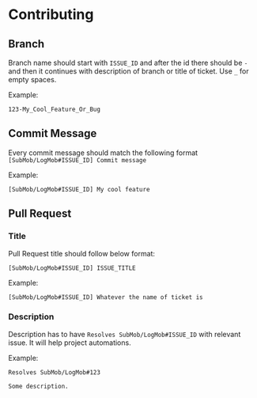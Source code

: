 # Contributing

## Branch

Branch name should start with `ISSUE_ID` and after the id there should be `-` and then it continues with description of branch or title of ticket. Use `_` for empty spaces.

Example:

```
123-My_Cool_Feature_Or_Bug
```

## Commit Message

Every commit message should match the following format `[SubMob/LogMob#ISSUE_ID] Commit message`

Example:

```
[SubMob/LogMob#ISSUE_ID] My cool feature
```

## Pull Request

### Title

Pull Request title should follow below format:

```
[SubMob/LogMob#ISSUE_ID] ISSUE_TITLE
```

Example:

```
[SubMob/LogMob#ISSUE_ID] Whatever the name of ticket is
```

### Description

Description has to have `Resolves SubMob/LogMob#ISSUE_ID` with relevant issue. It will help project automations.

Example:

```
Resolves SubMob/LogMob#123

Some description.
```
